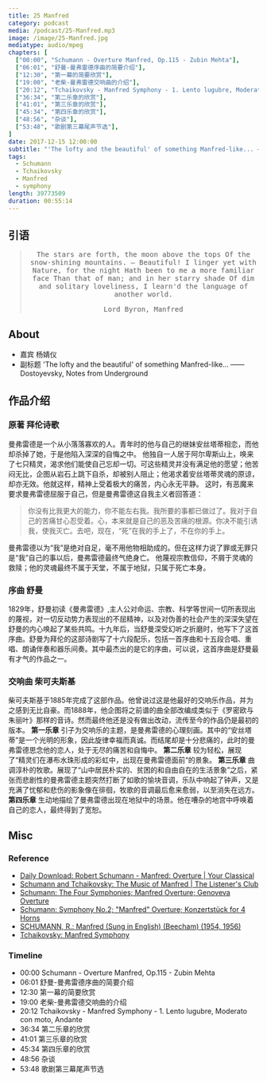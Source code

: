 ```yaml
---
title: 25 Manfred
category: podcast
media: /podcast/25-Manfred.mp3
image: /image/25-Manfred.jpg
mediatype: audio/mpeg
chapters: [
  ["00:00", "Schumann - Overture Manfred, Op.115 - Zubin Mehta"],
  ["06:01", "舒曼-曼弗雷德序曲的简要介绍"],
  ["12:30", "第一幕的简要欣赏"],
  ["19:00", "老柴-曼弗雷德交响曲的介绍"],
  ["20:12", "Tchaikovsky - Manfred Symphony - 1. Lento lugubre, Moderato con moto, Andante"],
  ["36:34", "第二乐章的欣赏"],
  ["41:01", "第三乐章的欣赏"],
  ["45:34", "第四乐章的欣赏"],
  ["48:56", "杂谈"],
  ["53:48", "歌剧第三幕尾声节选"],
]
date: 2017-12-15 12:00:00
subtitle: "'The lofty and the beautiful' of something Manfred-like... —— Dostoyevsky, Notes from Underground"
tags: 
  - Schumann
  - Tchaikovsky
  - Manfred
  - symphony
length: 39773509
duration: 00:55:14
---
```

## 引语
<blockquote style="text-align:center;font-family:monospace">
The stars are forth, the moon above the tops
Of the snow-shining mountains. — Beautiful!
I linger yet with Nature, for the night
Hath been to me a more familiar face
Than that of man; and in her starry shade
Of dim and solitary loveliness,
I learn'd the language of another world.

Lord Byron, Manfred
</blockquote>

## About
- 嘉宾 杨婧仪
- 副标题 'The lofty and the beautiful' of something Manfred-like... —— Dostoyevsky, Notes from Underground

<!--more-->

## 作品介绍
### 原著 拜伦诗歌
曼弗雷德是一个从小落落寡欢的人。青年时的他与自己的继妹安丝塔蒂相恋，而他却杀掉了她，于是他陷入深深的自悔之中。
他独自一人居于阿尔卑斯山上，唤来了七只精灵，渴求他们能使自己忘却一切。可这些精灵并没有满足他的愿望；他苦闷无比，企图从岩石上跳下自杀，却被别人阻止；他渴求着安丝塔蒂灵魂的原谅，却亦无效。他就这样，精神上受着极大的痛苦，内心永无平静。
这时，有恶魔来要求曼弗雷德屈服于自己，但是曼弗雷德这自我主义者回答道：
> 你没有比我更大的能力，你不能左右我。我所要的事都已做过了。我对于自己的苦痛甘心忍受着。心，本来就是自己的恶及苦痛的根源。你决不能引诱我，使我灭亡。去吧，现在，“死”在我的手上了，不在你的手上。

曼弗雷德以为“我”是绝对自足，毫不用他物相助成的。但在这样力说了罪或无罪只是“我”自己的事以后，曼弗雷德最终气绝身亡。
他蔑视宗教信仰，不屑于灵魂的救赎；他的灵魂最终不属于天堂，不属于地狱，只属于死亡本身。

### 序曲 舒曼
1829年，舒曼初读《曼弗雷德》,主人公对命运、宗教、科学等世间一切所表现出的蔑视，对一切反动势力表现出的不屈精神，以及对伪善的社会产生的深深失望在舒曼的内心唤起了某些共鸣。十九年后，当舒曼深受幻听之折磨时，他写下了这首序曲。舒曼为拜伦的这部诗剧写了十六段配乐，包括一首序曲和十五段合唱、重唱、朗诵伴奏和器乐间奏。其中最杰出的是它的序曲，可以说，这首序曲是舒曼最有才气的作品之一。

### 交响曲 柴可夫斯基
柴可夫斯基于1885年完成了这部作品。他曾说过这是他最好的交响乐作品，并为之感到无比自豪。而1888年，他企图将之前谱的曲全部改编成类似于《罗密欧与朱丽叶》那样的音诗。然而最终他还是没有做出改动，流传至今的作品仍是最初的版本。
__第一乐章__ 引子为交响乐的主题，是曼弗雷德的心理刻画。其中的“安丝塔蒂”是一个光明的形象，因此旋律幸福而真诚。而结尾却是十分悲痛的，此时的曼弗雷德思念他的恋人，处于无尽的痛苦和自悔中。
__第二乐章__ 较为轻松，展现了“精灵们在瀑布水珠形成的彩虹中，出现在曼弗雷德面前“的景象。
__第三乐章__ 曲调淳朴的牧歌。展现了“山中居民朴实的、贫困的和自由自在的生活景象”之后，紧张而悲剧性的曼弗雷德主题突然打断了如歌的愉块音调，乐队中响起了钟声，又是充满了忧郁和悲伤的影象像在徘徊，牧歌的音调最后愈来愈弱，以至消失在远方。
__第四乐章__ 生动地描绘了曼弗雷德出现在地狱中的场景。他在嘈杂的地宫中呼唤着自己的恋人，最终得到了宽恕。

## Misc
### Reference
- [Daily Download: Robert Schumann - Manfred: Overture | Your Classical](https://www.yourclassical.org/story/2016/03/02/daily-download-robert-schumann--manfred-overture)
- [Schumann and Tchaikovsky: The Music of Manfred | The Listener's Club](http://thelistenersclub.com/2016/02/03/schumann-and-tchaikovsky-the-music-of-manfred/)
- [Schumann: The Four Symphonies; Manfred Overture; Genoveva Overture](http://www.xiami.com/album/yhDtFZ97df3?spm=a1z1s.3061781.6856533.8.FpROLX)
- [Schumann: Symphony No.2; "Manfred" Overture; Konzertstück for 4 Horns](http://www.xiami.com/album/2095141849?spm=a1z1s.3061781.6856533.7.VL4rgc)
- [SCHUMANN, R.: Manfred (Sung in English) (Beecham) (1954, 1956)](http://www.xiami.com/album/2102790095?spm=a1z1s.3061781.6856533.7.Lo0T8K)
- [Tchaikovsky: Manfred Symphony](http://www.xiami.com/album/2099365467?spm=a1z1s.3061781.6856533.7.9W8O3T)

### Timeline
- 00:00 Schumann - Overture Manfred, Op.115 - Zubin Mehta
- 06:01 舒曼-曼弗雷德序曲的简要介绍
- 12:30 第一幕的简要欣赏
- 19:00 老柴-曼弗雷德交响曲的介绍
- 20:12 Tchaikovsky - Manfred Symphony - 1. Lento lugubre, Moderato con moto, Andante
- 36:34 第二乐章的欣赏
- 41:01 第三乐章的欣赏
- 45:34 第四乐章的欣赏
- 48:56 杂谈
- 53:48 歌剧第三幕尾声节选